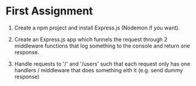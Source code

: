 # First Assignment
1. Create a npm project and install Express.js (Nodemon if you want).

2. Create an Express.js app which funnels the request through 2 middleware functions that log something to the console and return one response.

3. Handle requests to '/' and '/users' such that each request only has one handlers / middleware that does something eith it (e.g. send dummy response)